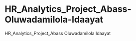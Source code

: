 # HR_Analytics_Project_Abass-Oluwadamilola-Idaayat
HR_Analytics_Project_Abass Oluwadamilola Idaayat
